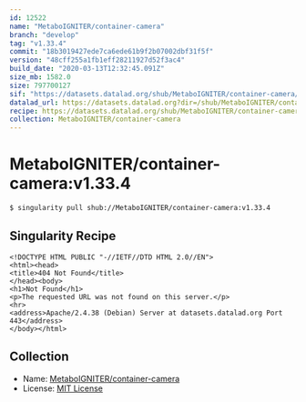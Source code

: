 ```yaml
---
id: 12522
name: "MetaboIGNITER/container-camera"
branch: "develop"
tag: "v1.33.4"
commit: "18b3019427ede7ca6ede61b9f2b07002dbf31f5f"
version: "48cff255a1fb1eff28211927d52f3ac4"
build_date: "2020-03-13T12:32:45.091Z"
size_mb: 1582.0
size: 797700127
sif: "https://datasets.datalad.org/shub/MetaboIGNITER/container-camera/v1.33.4/2020-03-13-18b30194-48cff255/48cff255a1fb1eff28211927d52f3ac4.sif"
datalad_url: https://datasets.datalad.org?dir=/shub/MetaboIGNITER/container-camera/v1.33.4/2020-03-13-18b30194-48cff255/
recipe: https://datasets.datalad.org/shub/MetaboIGNITER/container-camera/v1.33.4/2020-03-13-18b30194-48cff255/Singularity
collection: MetaboIGNITER/container-camera
---
```


# MetaboIGNITER/container-camera:v1.33.4

```bash
$ singularity pull shub://MetaboIGNITER/container-camera:v1.33.4
```

## Singularity Recipe

```singularity
<!DOCTYPE HTML PUBLIC "-//IETF//DTD HTML 2.0//EN">
<html><head>
<title>404 Not Found</title>
</head><body>
<h1>Not Found</h1>
<p>The requested URL was not found on this server.</p>
<hr>
<address>Apache/2.4.38 (Debian) Server at datasets.datalad.org Port 443</address>
</body></html>
```

## Collection

 - Name: [MetaboIGNITER/container-camera](https://github.com/MetaboIGNITER/container-camera)
 - License: [MIT License](https://api.github.com/licenses/mit)

